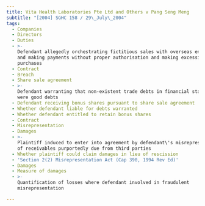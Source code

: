 ```yaml
---
title: Vita Health Laboratories Pte Ltd and Others v Pang Seng Meng
subtitle: "[2004] SGHC 158 / 29\_July\_2004"
tags:
  - Companies
  - Directors
  - Duties
  - >-
    Defendant allegedly orchestrating fictitious sales with overseas entities
    and making payments without proper authorisation and making excessive stock
    purchases
  - Contract
  - Breach
  - Share sale agreement
  - >-
    Defendant warranting that non-existent trade debts in financial statements
    were good debts
  - Defendant receiving bonus shares pursuant to share sale agreement
  - Whether defendant liable for debts warranted
  - Whether defendant entitled to retain bonus shares
  - Contract
  - Misrepresentation
  - Damages
  - >-
    Plaintiff induced to enter into agreement by defendant\'s misrepresentation
    of receivables purportedly due from third parties
  - Whether plaintiff could claim damages in lieu of rescission
  - 'Section 2(2) Misrepresentation Act (Cap 390, 1994 Rev Ed)'
  - Damages
  - Measure of damages
  - >-
    Quantification of losses where defendant involved in fraudulent
    misrepresentation

---
```


